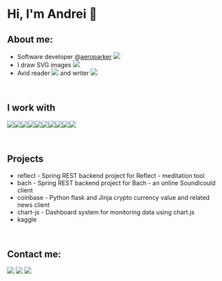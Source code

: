 # Hi, I'm Andrei 👋

## About me:

* Software developer @[aeroparker][aeroparker] <img src="https://img.icons8.com/ultraviolet/16/000000/paper-plane.png"/>
* I draw SVG images <img src="https://img.icons8.com/color/16/000000/inkscape.png"/>
* Avid reader <img src="https://img.icons8.com/color/16/000000/book-stack.png"/> and writer <img src="https://img.icons8.com/dusk/16/000000/hand-with-pen.png"/>
<br/>

## I work with 

<img src="https://img.icons8.com/officel/32/000000/java-eclipse.png"/><img src="https://img.icons8.com/color/32/000000/tomcat.png"/><img src="https://img.icons8.com/color/32/000000/spring-logo.png"/><img src="https://img.icons8.com/dusk/32/000000/javascript.png"/><img src="https://img.icons8.com/color/32/000000/typescript.png"/><img src="https://img.icons8.com/dusk/32/000000/python.png"/><img src="https://img.icons8.com/dusk/32/000000/docker.png"/><img src="https://img.icons8.com/color/32/000000/virtualbox.png"/><img src="https://img.icons8.com/color/32/000000/amazon-web-services.png"/><img src="https://img.icons8.com/color/32/000000/selenium-test-automation.png"/>


<br/>


## Projects
 
* reflect - Spring REST backend project for Reflect - meditation tool
* bach - Spring REST backend project for Bach - an online Soundlcould client
* coinbase - Python flask and Jinja crypto currency value and related news client
* chart-js - Dashboard system for monitoring data using chart.js 
* kaggle 

<br/>

## Contact me:
[<img src="https://img.icons8.com/color/48/000000/linkedin.png"/>][linkedin]
[<img src="https://img.icons8.com/color/48/000000/email.png"/>][email]
[<img src="https://img.icons8.com/color/48/000000/blog.png"/>][blog]


<br/>



 <!-- 
[![andreituta's github stats](https://github-readme-stats.vercel.app/api?username=andreituta&count_private=true&show_icons=true)](https://github.com/andreituta)
[![Top Langs](https://github-readme-stats.vercel.app/api/top-langs/?username=andreituta)](https://github.com/andreituta)
-->

[linkedin]: https://www.linkedin.com/in/andreituta
[email]: <tuta.andrei96@gmail.com>
[blog]: https://www.github.com/andreituta/andreituta.github.io
[aeroparker]: https://www.aeroparker.com/
